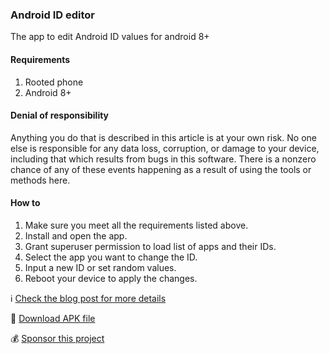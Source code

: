 ### Android ID editor
The app to edit Android ID values for android 8+

#### Requirements
1. Rooted phone
2. Android 8+

#### Denial of responsibility
Anything you do that is described in this article is at your own risk. No one else is responsible for any data loss, corruption, or damage to your device, including that which results from bugs in this software. There is a nonzero chance of any of these events happening as a result of using the tools or methods here.

#### How to
1. Make sure you meet all the requirements listed above.
2. Install and open the app. 
3. Grant superuser permission to load list of apps and their IDs.
4. Select the app you want to change the ID.
5. Input a new ID or set random values. 
6. Reboot your device to apply the changes. 

ℹ️ [Check the blog post for more details](https://medium.com/@sdex/how-to-change-android-id-on-oreo-with-root-a71ebbc38cec)

💾 [Download APK file](https://github.com/sdex/AndroidIDeditor/releases/tag/1.1)

💰 [Sponsor this project](https://www.buymeacoffee.com/sdex)
